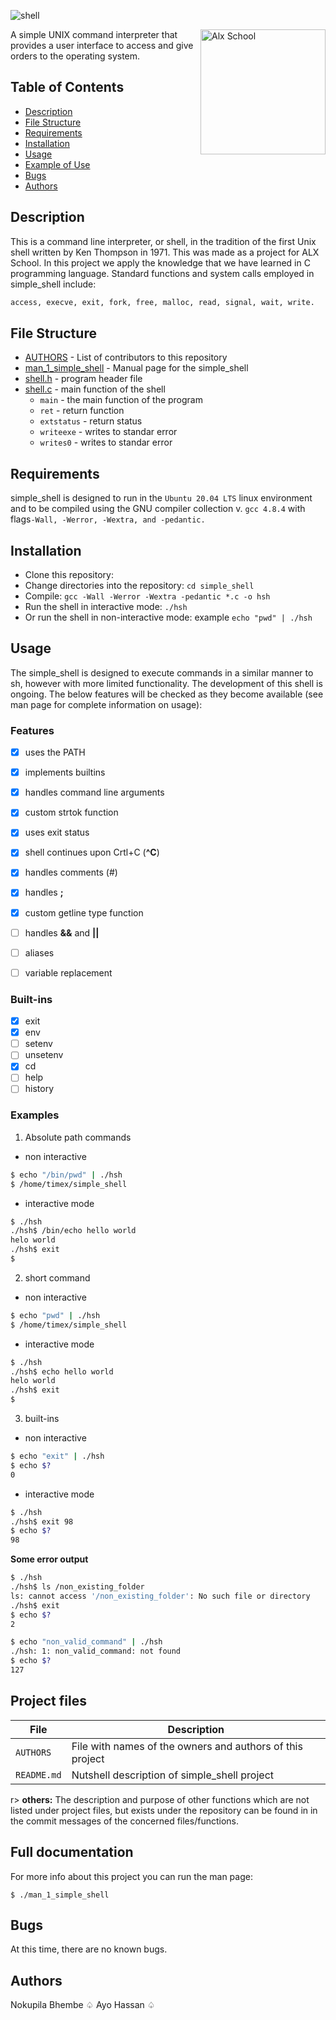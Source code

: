 ![shell](https://user-images.githubusercontent.com/111683116/200111462-eb66abde-b339-4c6d-bde7-440011dbc24e.jpeg)

<a href="https://alxafrica.com"><img src="https://lh3.googleusercontent.com/oVJxT1yn7vwaEM8t9A5MGL6emG0j-_uqHa5H8ikWLvl6Ka-nVmUJZblqWDqPiY-S6itPLnZNgcc8rviK8AVT65l_a3zHiyctwy8=s0" align="right" width="200" height="200" alt="Alx School" border="0"></a>
A simple UNIX command interpreter that provides a user interface to access and give orders to the operating system.

## Table of Contents
* [Description](#description)
* [File Structure](#file-structure)
* [Requirements](#requirements)
* [Installation](#installation)
* [Usage](#usage)
* [Example of Use](#example-of-use)
* [Bugs](#bugs)
* [Authors](#authors)

## Description
This is a command line interpreter, or shell, in the tradition of the first Unix shell written by Ken Thompson in 1971. This was made as a project for ALX School. In this project we apply the knowledge that we have learned in C programming language.
Standard functions and system calls employed in simple_shell include:
   ```sh
   access, execve, exit, fork, free, malloc, read, signal, wait, write.
   ```
   
## File Structure
* [AUTHORS](AUTHORS) - List of contributors to this repository
* [man_1_simple_shell](man_1_simple_shell) - Manual page for the simple_shell
* [shell.h](shell.h) - program header file
* [shell.c](simple_shell.c) - main function of the shell
  * `main` - the main function of the program
  * `ret` - return function
  * `extstatus` - return status
  * `writeexe` - writes to standar error
  * `writes0` - writes to standar error
 

## Requirements

simple_shell is designed to run in the `Ubuntu 20.04 LTS` linux environment and to be compiled using the GNU compiler collection v. `gcc 4.8.4` with flags`-Wall, -Werror, -Wextra, and -pedantic.`

## Installation

   - Clone this repository:
   - Change directories into the repository: `cd simple_shell`
   - Compile: `gcc -Wall -Werror -Wextra -pedantic *.c -o hsh`
   - Run the shell in interactive mode: `./hsh`
   - Or run the shell in non-interactive mode: example `echo "pwd" | ./hsh`

## Usage

The simple_shell is designed to execute commands in a similar manner to sh, however with more limited functionality. The development of this shell is ongoing. The below features will be checked as they become available (see man page for complete information on usage):

### Features
- [x] uses the PATH
- [x] implements builtins
- [x] handles command line arguments
- [x] custom strtok function
- [x] uses exit status
- [x] shell continues upon Crtl+C (**^C**)
- [x] handles comments (#)
- [x] handles **;**
- [x] custom getline type function
- [ ] handles **&&** and **||**
- [ ] aliases
- [ ] variable replacement


### Built-ins

- [x] exit
- [x] env
- [ ] setenv
- [ ] unsetenv
- [x] cd
- [ ] help
- [ ] history

### Examples
<div id="examples"><div/>

1. Absolute path commands
- non interactive
```bash
$ echo "/bin/pwd" | ./hsh
$ /home/timex/simple_shell
```
- interactive mode
``` bash
$ ./hsh
./hsh$ /bin/echo hello world
helo world
./hsh$ exit
$
```
2. short command
- non interactive
```bash
$ echo "pwd" | ./hsh
$ /home/timex/simple_shell
```
- interactive mode
``` bash
$ ./hsh
./hsh$ echo hello world
helo world
./hsh$ exit
$
```
3. built-ins
- non interactive
```bash
$ echo "exit" | ./hsh
$ echo $?
0
```
- interactive mode
``` bash
$ ./hsh
./hsh$ exit 98
$ echo $?
98
```

**Some error output**
``` bash
$ ./hsh
./hsh$ ls /non_existing_folder
ls: cannot access '/non_existing_folder': No such file or directory
./hsh$ exit
$ echo $?
2
```
``` bash
$ echo "non_valid_command" | ./hsh
./hsh: 1: non_valid_command: not found
$ echo $?
127
```

## Project files
| File        | Description |
| ----------- | ----------- |
| `AUTHORS`     | File with names of the owners and authors of this project |
| `README.md`   | Nutshell description of simple_shell project |

r> **others:** The description and purpose of other functions which are not listed under project files, but exists under the repository can be found in in the commit messages of the concerned files/functions.

## Full documentation
For more info about this project you can run the man page:

`$ ./man_1_simple_shell`

## Bugs
At this time, there are no known bugs.

## Authors

Nokupila Bhembe ♤
Ayo Hassan ♤
